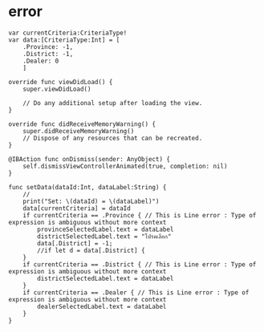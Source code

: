# error

	var currentCriteria:CriteriaType!
	var data:[CriteriaType:Int] = [
		.Province: -1,
		.District: -1,
		.Dealer: 0
		]
	
    override func viewDidLoad() {
        super.viewDidLoad()

        // Do any additional setup after loading the view.
    }
    
    override func didReceiveMemoryWarning() {
        super.didReceiveMemoryWarning()
        // Dispose of any resources that can be recreated.
    }
	
	@IBAction func onDismiss(sender: AnyObject) {
		self.dismissViewControllerAnimated(true, completion: nil)
	}
	
	func setData(dataId:Int, dataLabel:String) {
		//
		print("Set: \(dataId) = \(dataLabel)")
		data[currentCriteria] = dataId
        if currentCriteria == .Province { // This is Line error : Type of expression is ambiguous without more context
			provinceSelectedLabel.text = dataLabel
			districtSelectedLabel.text = "โปรดเลือก"
			data[.District] = -1;
			//if let d = data[.District] {
		}
		if currentCriteria == .District { // This is Line error : Type of expression is ambiguous without more context
			districtSelectedLabel.text = dataLabel
		}
		if currentCriteria == .Dealer { // This is Line error : Type of expression is ambiguous without more context
			dealerSelectedLabel.text = dataLabel
		}
	}
